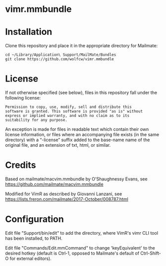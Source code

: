# vimr.mmbundle

# Installation

Clone this repository and place it in the appropriate directory for Mailmate:

	cd ~/Library/Application\ Support/MailMate/Bundles
	git clone https://github.com/wolfcw/vimr.mmbundle

# License

If not otherwise specified (see below), files in this repository fall under the following license:

	Permission to copy, use, modify, sell and distribute this
	software is granted. This software is provided "as is" without
	express or implied warranty, and with no claim as to its
	suitability for any purpose.

An exception is made for files in readable text which contain their own license information, or files where an accompanying file exists (in the same directory) with a “-license” suffix added to the base-name name of the original file, and an extension of txt, html, or similar.

# Credits

Based on mailmate/macvim.mmbundle by O'Shaughnessy Evans, see https://github.com/mailmate/macvim.mmbundle

Modified for VimR as described by Giovanni Lanzani, see https://lists.freron.com/mailmate/2017-October/008787.html

# Configuration

Edit file "Support/bin/edit" to add the directory, where VimR's vimr CLI tool has been installed, to PATH.

Edit file "Commands/Edit.mmCommand" to change 'keyEquivalent' to the desired hotkey
(default is Ctrl-1, opposed to Mailmate's default of Ctrl-Shift-O for external editors).
